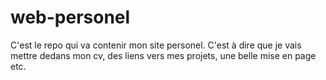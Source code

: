 # web-personel
C'est le repo qui va contenir mon site personel. C'est à dire que je vais mettre dedans mon cv, des liens vers mes projets, une belle mise en page etc.
